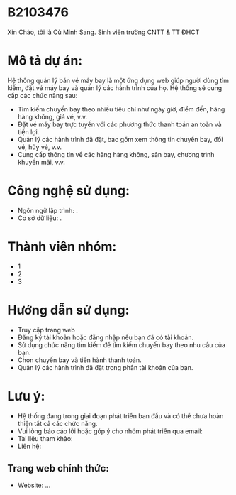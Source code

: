 # B2103476
Xin Chào, tôi là Cù Minh Sang. Sinh viên trường CNTT & TT ĐHCT

# Mô tả dự án:

Hệ thống quản lý bán vé máy bay là một ứng dụng web giúp người dùng tìm kiếm, đặt vé máy bay và quản lý các hành trình của họ. Hệ thống sẽ cung cấp các chức năng sau:

  - Tìm kiếm chuyến bay theo nhiều tiêu chí như ngày giờ, điểm đến, hãng hàng không, giá vé, v.v.
  - Đặt vé máy bay trực tuyến với các phương thức thanh toán an toàn và tiện lợi.
  - Quản lý các hành trình đã đặt, bao gồm xem thông tin chuyến bay, đổi vé, hủy vé, v.v.
  - Cung cấp thông tin về các hãng hàng không, sân bay, chương trình khuyến mãi, v.v.
# Công nghệ sử dụng:

- Ngôn ngữ lập trình: .
- Cơ sở dữ liệu: .

# Thành viên nhóm:
- 1
- 2
- 3
# Hướng dẫn sử dụng:
- Truy cập trang web 
- Đăng ký tài khoản hoặc đăng nhập nếu bạn đã có tài khoản.
- Sử dụng chức năng tìm kiếm để tìm kiếm chuyến bay theo nhu cầu của bạn.
- Chọn chuyến bay và tiến hành thanh toán.
- Quản lý các hành trình đã đặt trong phần tài khoản của bạn.
# Lưu ý:
- Hệ thống đang trong giai đoạn phát triển ban đầu và có thể chưa hoàn thiện tất cả các chức năng.
- Vui lòng báo cáo lỗi hoặc góp ý cho nhóm phát triển qua email: 
- Tài liệu tham khảo:
- Liên hệ:

## Trang web chính thức:
- Website: ...
